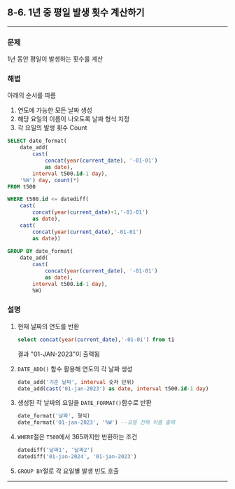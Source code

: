 ## 8-6. 1년 중 평일 발생 횟수 계산하기
___
### 문제
1년 동안 평일이 발생하는 횟수를 계산

### 해법
아래의 순서를 따름  
1. 연도에 가능한 모든 날짜 생성  
2. 해당 요일의 이름이 나오도록 날짜 형식 지정  
3. 각 요일의 발생 횟수 Count  

```sql
SELECT date_format(
    date_add(
        cast(
            concat(year(current_date), '-01-01')
            as date),
        interval t500.id-1 day),
    '%W') day, count(*)
FROM t500

WHERE t500.id <= datediff(
    cast(
        concat(year(current_date)+1,'-01-01') 
        as date),
    cast(
        concat(year(current_date),'-01-01')
        as date))
    
GROUP BY date_format(
    date_add(
        cast(
            concat(year(current_date), '-01-01')
            as date),
        interval t500.id-1 day), 
        %W)
```
### 설명 
1. 현재 날짜의 연도를 반환  

    ```sql
    select concat(year(current_date),'-01-01') from t1
    ```
    결과 "01-JAN-2023"이 출력됨

2. `DATE_ADD()` 함수 활용해 연도의 각 날짜 생성

    ```sql
    date_add('기준 날짜', interval 숫자 단위)
    date_add(cast('01-jan-2023') as date, interval t500.id-1 day)
    ```

3. 생성된 각 날짜의 요일을 `DATE_FORMAT()`함수로 반환

    ```sql
    date_format('날짜', 형식)
    date_format('01-jan-2023', '%W') --요일 전체 이름 출력
    ```

4. `WHERE`절은 `T500`에서 365까지만 반환하는 조건

    ```SQL
    datediff('날짜1', '날짜2')
    datediff('01-jan-2024', '01-jan-2023')
    ```

5. `GROUP BY`절로 각 요일별 발생 빈도 호출
___
